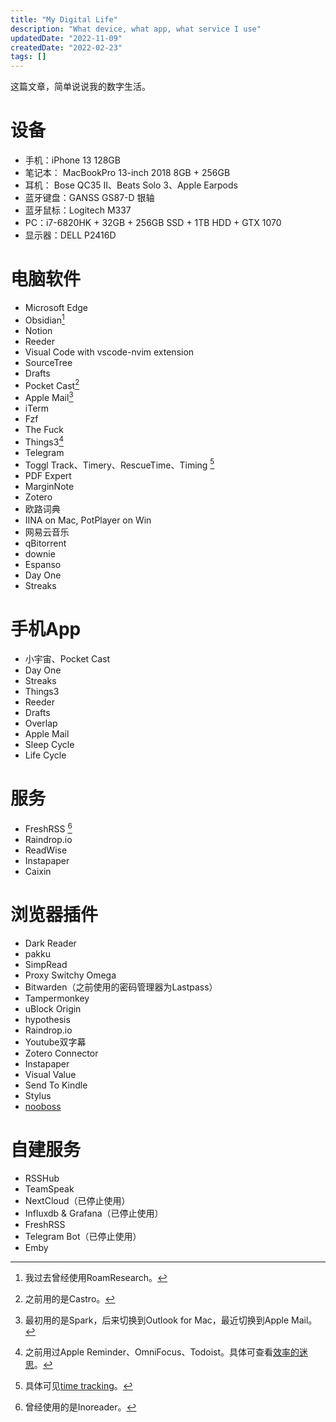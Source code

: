 ```yaml
---
title: "My Digital Life"
description: "What device, what app, what service I use"
updatedDate: "2022-11-09"
createdDate: "2022-02-23"
tags: []
---
```


这篇文章，简单说说我的数字生活。

<TOCInline toc={props.toc} exclude="Overview" toHeading={2} />

# 设备
- 手机：iPhone 13 128GB
- 笔记本： MacBookPro 13-inch 2018 8GB + 256GB
- 耳机： Bose QC35 II、Beats Solo 3、Apple Earpods
- 蓝牙键盘：GANSS GS87-D 银轴
- 蓝牙鼠标：Logitech M337
- PC：i7-6820HK + 32GB + 256GB SSD + 1TB HDD + GTX 1070
- 显示器：DELL P2416D

# 电脑软件
- Microsoft Edge
- Obsidian[^1]
- Notion
- Reeder
- Visual Code with vscode-nvim extension 
- SourceTree
- Drafts
- Pocket Cast[^2]
- Apple Mail[^3]
- iTerm
- Fzf
- The Fuck
- Things3[^4]
- Telegram
- Toggl Track、Timery、RescueTime、Timing [^5]
- PDF Expert
- MarginNote
- Zotero
- 欧路词典
- IINA on Mac, PotPlayer on Win
- 网易云音乐
- qBitorrent
- downie
- Espanso
- Day One
- Streaks

# 手机App
- 小宇宙、Pocket Cast
- Day One
- Streaks
- Things3
- Reeder
- Drafts
- Overlap
- Apple Mail
- Sleep Cycle
- Life Cycle

# 服务
- FreshRSS [^6]
- Raindrop.io
- ReadWise
- Instapaper
- Caixin

# 浏览器插件
- Dark Reader
- pakku
- SimpRead
- Proxy Switchy Omega
- Bitwarden（之前使用的密码管理器为Lastpass）
- Tampermonkey
- uBlock Origin
- hypothesis
- Raindrop.io
- Youtube双字幕
- Zotero Connector
- Instapaper
- Visual Value
- Send To Kindle
- Stylus
- [nooboss](https://ainoob.com/zh/project/nooboss)

# 自建服务
- RSSHub
- TeamSpeak
- NextCloud（已停止使用）
- Influxdb & Grafana（已停止使用）
- FreshRSS
- Telegram Bot（已停止使用）
- Emby


[^1]: 我过去曾经使用RoamResearch。
[^2]: 之前用的是Castro。
[^3]: 最初用的是Spark，后来切换到Outlook for Mac，最近切换到Apple Mail。
[^4]:之前用过Apple Reminder、OmniFocus、Todoist。具体可查看[效率的迷思](thoughts-about-productivity)。
[^5]: 具体可见[time tracking](time-tracking)。
[^6]: 曾经使用的是Inoreader。
